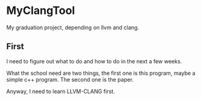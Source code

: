 # MyClangTool
My graduation project, depending on llvm and clang.

## First
I need to figure out what to do and how to do in the next a few weeks.

What the school need are two things, the first one is this program, maybe a simple c++ program.
The second one is the paper.

Anyway, I need to learn LLVM-CLANG first.

